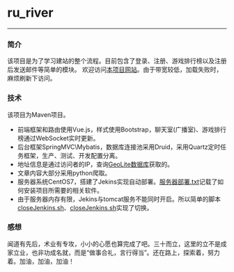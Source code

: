 # ru_river
---
### 简介
该项目是为了学习建站的整个流程。目前包含了登录、注册、游戏排行榜以及注册后发送邮件等简单的模块。
欢迎访问[本项目网站](http://www.kangcat.cn)。由于带宽较低，加载失败时，麻烦刷新下访问。

### 技术
该项目为Maven项目。
* 前端框架和路由使用Vue.js，样式使用Bootstrap，聊天室(广播室)、游戏排行榜通过WebSocket实时更新。
* 后台框架SpringMVC\Mybatis，数据库连接池采用Druid，采用Quartz定时任务框架，生产、测试、开发配置分离。
* 地址信息是通过访问者的IP，查询[GeoLite数据库](http://www.maxmind.com)获取的。
* 文章内容大部分采用python爬取。
* 服务器系统CentOS7，搭建了Jekins实现自动部署。[服务器部署.txt](https://github.com/BinerKang/ru_river/blob/master/%E6%9C%8D%E5%8A%A1%E5%99%A8%E9%83%A8%E7%BD%B2.txt)记载了如何安装项目所需要的相关软件。
* 由于服务器内存有限，Jekins与tomcat服务不能同时开启。所以简单的脚本[closeJenkins.sh](https://github.com/BinerKang/ru_river/blob/master/openJenkins.sh)、[closeJenkins.sh](https://github.com/BinerKang/ru_river/blob/master/closeJenkins.sh)实现了切换。

### 感想
闻道有先后，术业有专攻，小小的心愿也算完成了吧。三十而立，这里的立不是成家立业，也非功成名就，而是“做事合礼，言行得当”。还在路上，探索着，努力着。加油，加油，加油！
